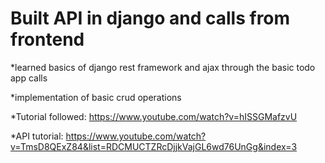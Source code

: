 # Built API in django and calls from frontend
*learned basics of django rest framework and ajax through the basic todo app calls

*implementation of basic crud operations

*Tutorial followed:
https://www.youtube.com/watch?v=hISSGMafzvU

*API tutorial:
https://www.youtube.com/watch?v=TmsD8QExZ84&list=RDCMUCTZRcDjjkVajGL6wd76UnGg&index=3 


